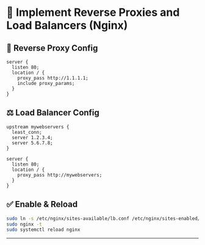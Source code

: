 # 🚦 Implement Reverse Proxies and Load Balancers (Nginx)

## 🔁 Reverse Proxy Config

```nginx
server {
  listen 80;
  location / {
    proxy_pass http://1.1.1.1;
    include proxy_params;
  }
}
```

## ⚖ Load Balancer Config

```nginx
upstream mywebservers {
  least_conn;
  server 1.2.3.4;
  server 5.6.7.8;
}

server {
  listen 80;
  location / {
    proxy_pass http://mywebservers;
  }
}
```

## ✅ Enable & Reload

```bash
sudo ln -s /etc/nginx/sites-available/lb.conf /etc/nginx/sites-enabled/
sudo nginx -t
sudo systemctl reload nginx
```

---
